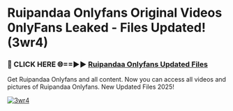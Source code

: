 # Ruipandaa Onlyfans Original Videos 0nlyFans Leaked - Files Updated! (3wr4)

<h3>🔴 CLICK HERE 🌐==►► <a href="https://tinyurl.com/ehrbuxhb" rel="nofollow">Ruipandaa Onlyfans Updated Files</a></h3>

Get Ruipandaa Onlyfans and all content. Now you can access all videos and pictures of Ruipandaa Onlyfans. New Updated Files 2025!

[![3wr4](https://i.imgur.com/lVYEuWS.gif)](https://tinyurl.com/ehrbuxhb)

